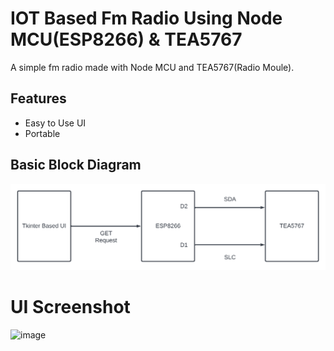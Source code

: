 
# IOT Based Fm Radio Using Node MCU(ESP8266) & TEA5767

A simple fm radio made with Node MCU and TEA5767(Radio Moule).

## Features

- Easy to Use UI
- Portable

## Basic Block Diagram

![Block Diagram](./Block%20diagram.png)

# UI Screenshot

![image](https://user-images.githubusercontent.com/95061742/185282969-bc997f9e-2ce5-4c33-b25e-aaec99c5d098.png)
